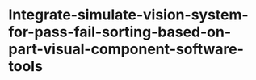 # Integrate-simulate-vision-system-for-pass-fail-sorting-based-on-part-visual-component-software-tools